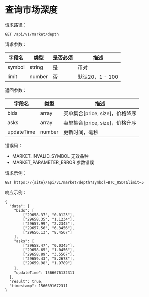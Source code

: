 # 查询市场深度



请求路径：

```
GET /api/v1/market/depth
```

请求参数：

| **字段名** | **类型** | **是否必须** | **描述**       |
| ------- | ------ | -------- | ------------ |
| symbol  | string | 是        | 币对           |
| limit   | number | 否        | 默认20，1 - 100 |

返回参数：

| **字段名**    | **类型** | **描述**                  |
| ---------- | ------ | ----------------------- |
| bids       | array  | 买单集合\[price, size]，价格降序 |
| asks       | array  | 卖单集合\[price, size]，价格升序 |
| updateTime | number | 更新时间，毫秒                 |

错误码：

* MARKET\_INVALID\_SYMBOL 无效品种
* MARKET\_PARAMETER\_ERROR 参数错误

请求示例：

```
GET https://{site}/api/v1/market/depth?symbol=BTC_USDT&limit=5
```

响应示例：

```
{ 
  "data": {
    "bids": [
        ["29658.37", "0.0123"],
        ["29658.35", "1.1234"],
        ["29657.99", "2.2345"],
        ["29657.56", "6.3456"],
        ["29656.13", "8.4567"]
    ],
    "asks": [
        ["29658.47", "0.0345"],
        ["29658.65", "1.0456"],
        ["29658.89", "3.5567"],
        ["29659.43", "5.2678"],
        ["29659.98", "1.9789"]
    ]，
    "updateTime": 1566676132311
  },
  "result": true,
  "timestamp": 1566691672311
}
```
